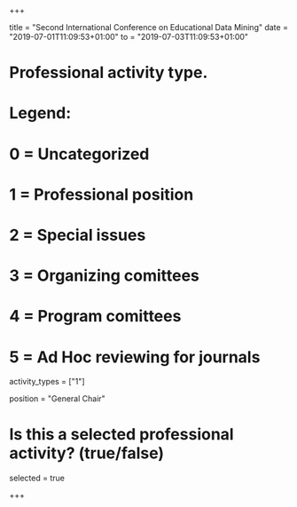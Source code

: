 +++ 

title = "Second International Conference on Educational Data Mining" 
date = "2019-07-01T11:09:53+01:00"
to = "2019-07-03T11:09:53+01:00"

# Professional activity type.
# Legend:
# 0 = Uncategorized
# 1 = Professional position
# 2 = Special issues
# 3 = Organizing comittees
# 4 = Program comittees
# 5 = Ad Hoc reviewing for journals

activity_types = ["1"]

position = "General Chair"

# Is this a selected professional activity? (true/false)

selected = true 

+++
